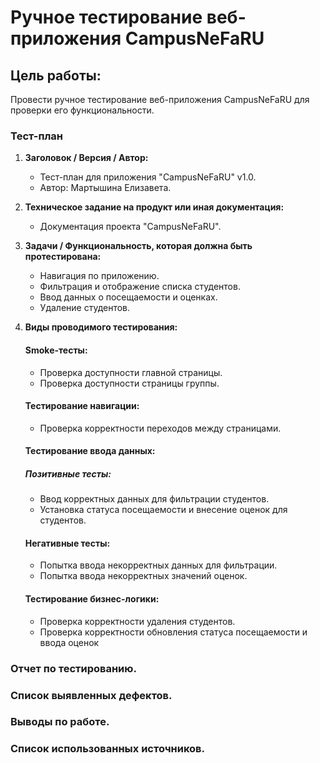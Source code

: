 # Ручное тестирование веб-приложения CampusNeFaRU

## Цель работы: 
Провести ручное тестирование веб-приложения CampusNeFaRU для проверки его функциональности.

### Тест-план

1. **Заголовок / Версия / Автор:** 
   - Тест-план для приложения "CampusNeFaRU" v1.0. 
   - Автор: Мартышина Елизавета.

2. **Техническое задание на продукт или иная документация:** 
   - Документация проекта "CampusNeFaRU".

3. **Задачи / Функциональность, которая должна быть протестирована:** 
   - Навигация по приложению.
   - Фильтрация и отображение списка студентов.
   - Ввод данных о посещаемости и оценках.
   - Удаление студентов.

4. **Виды проводимого тестирования:** 
    #### Smoke-тесты:
    - Проверка доступности главной страницы.
    - Проверка доступности страницы группы.

    #### Тестирование навигации:
    - Проверка корректности переходов между страницами.

    #### Тестирование ввода данных:
    ##### Позитивные тесты:
    - Ввод корректных данных для фильтрации студентов.
    - Установка статуса посещаемости и внесение оценок для студентов.

    #### Негативные тесты:
    - Попытка ввода некорректных данных для фильтрации.
    - Попытка ввода некорректных значений оценок.

    #### Тестирование бизнес-логики:
    - Проверка корректности удаления студентов.
    - Проверка корректности обновления статуса посещаемости и ввода оценок

### Отчет по тестированию.
### Список выявленных дефектов.
### Выводы по работе.
### Список использованных источников. 
